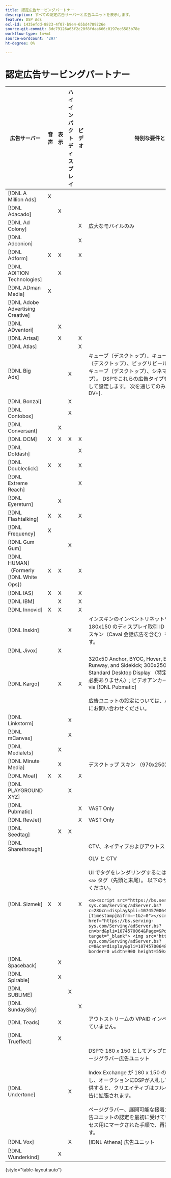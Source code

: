 ```yaml
---
title: 認定広告サービングパートナー
description: すべての認定広告サーバーと広告ユニットを表示します。
feature: DSP Ads
exl-id: 1435efdd-8823-4f07-b9e4-65bd4789226e
source-git-commit: 8dc79126a63f2c20f8fdaa666c0197ec6583b78e
workflow-type: tm+mt
source-wordcount: '297'
ht-degree: 0%

---
```


# 認定広告サービングパートナー

| 広告サーバー | 音声 | 表示 | ハイインパクトディスプレイ | ビデオ | 特別な要件とメモ |
| --- | --- | --- | --- | --- | --- |
| [!DNL A Million Ads] | X | | | | |
| [!DNL Adacado] | | X | | | |
| [!DNL Ad Colony] | | | | X | 広大なモバイルのみ |
| [!DNL Adconion] | | | | X | |
| [!DNL Adform] | X | X | | X | |
| [!DNL ADITION Technologies] | | X | | | |
| [!DNL ADman Media] | X | | | | |
| [!DNL Adobe Advertising Creative] | | | | | |
| [!DNL ADventori] | | X | | | |
| [!DNL Artsai] | | X | | X | |
| [!DNL Atlas] | | | | X | |
| [!DNL Big Ads] | | | X | | キューブ（デスクトップ）、キューブ（モバイル）、カード（デスクトップ）、ビッグリビール（デスクトップ）、シネキューブ（デスクトップ）、シネマティクス（デスクトップ）。 DSPでこれらの広告タイプをすべて 300 x 250 として設定します。 次を通じてのみ認定 [!DNL Magnite DV+]. |
| [!DNL Bonzai] | | | X | | |
| [!DNL Contobox] | | | X | | |
| [!DNL Conversant] | | X | | | |
| [!DNL DCM] | X | X | X | X | |
| [!DNL Dotdash] | | | | X | |
| [!DNL Doubleclick] | X | X | | X | |
| [!DNL Extreme Reach] | | | | X | |
| [!DNL Eyereturn] | | X | | | |
| [!DNL Flashtalking] | X | X | | X | |
| [!DNL Frequency] | X | | | | |
| [!DNL Gum Gum] | | | X | | |
| [!DNL HUMAN] （Formerly [!DNL White Ops]） | X | X | | X | |
| [!DNL IAS] | X | X | | X | |
| [!DNL IBM] | | X | | X | |
| [!DNL Innovid] | X | X | | X | |
| [!DNL Inskin] | | | X | | インスキンのインベントリネットワーク全体で、180x150 のディスプレイ取引 ID からハイインパクトのスキン（Cavai 会話広告を含む）を提供する必要があります。 |
| [!DNL Jivox] | | X | | | |
| [!DNL Kargo] | | X | | X | 320x50 Anchor, BYOC, Hover, Breakout, Breakaway, Runway, and Sidekick; 300x250 Outstream, HighRise; Standard Desktop Display （特定の広告プラグイン ID は必要ありません）; ビデオアンカー（VAST のみ）; CTV via [!DNL Pubmatic]</br></br>広告ユニットの設定については、Adobeアカウントチームにお問い合わせください。 |
| [!DNL Linkstorm] | | | X | | |
| [!DNL mCanvas] | | | X | | |
| [!DNL Medialets] | | X | | | |
| [!DNL Minute Media] | | X | | | デスクトップ スキン （970x250） |
| [!DNL Moat] | X | X | | X | |
| [!DNL PLAYGROUND XYZ] | | | X | | |
| [!DNL Pubmatic] | | | | X | VAST Only |
| [!DNL RevJet] | | | | X | VAST Only |
| [!DNL Seedtag] | | X | X | | |
| [!DNL Sharethrough] | | | | | CTV、ネイティブおよびアウトストリームのみ |
| [!DNL Sizmek] | X | X | | X | OLV と CTV</br></br>UI でタグをレンダリングするには、タグをで囲みます。 `<a>` タグ（先頭と末尾）。 以下のサンプルタグを参照してください。</br></br>`<a><script src="https://bs.serving-sys.com/Serving/adServer.bs?c=28&cn=display&pli=1074570064&w=900&h=550&ord=[timestamp]&ifrm=-1&z=0"></script> <noscript> <a href="https://bs.serving-sys.com/Serving/adServer.bs?cn=brd&pli=1074570064&Page=&Pos=-602368150" target="_blank"> <img src="https://bs.serving-sys.com/Serving/adServer.bs?c=8&cn=display&pli=1074570064&Page=&Pos=-602368150" border=0 width=900 height=550></a> </noscript><a>` |
| [!DNL Spaceback] | | X | | | |
| [!DNL Spirable] | | X | | | |
| [!DNL SUBLIME] | | | X | | |
| [!DNL SundaySky] | | | | X | |
| [!DNL Teads] | | X | | | アウトストリームの VPAID インベントリはサポートされていません。 |
| [!DNL Trueffect] | | X | | | |
| [!DNL Undertone] | | | X | | DSPで 180 x 150 としてアップロードされたカスタムページグラバー広告ユニット</br></br>Index Exchange が 180 x 150 のオークションを通過し、オークションにDSPが入札してインプレッションを提供すると、クリエイティブはフルページのディスプレイ広告に拡張されます。</br></br>ページグラバー、展開可能な接着力、スクリーンシフト広告ユニットの認定を最初に受けています。 これは、プロセス用にマークされた手順で、再認証する必要があります。 |
| [!DNL Vox] | | | X | | [!DNL Athena] 広告ユニット |
| [!DNL Wunderkind] | | X | | | |

{style="table-layout:auto"}
